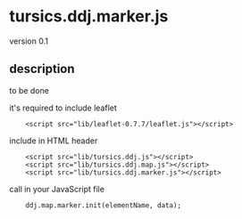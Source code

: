 # tursics.ddj.marker.js

version 0.1

## description

to be done

it's required to include leaflet
```
	<script src="lib/leaflet-0.7.7/leaflet.js"></script>
```

include in HTML header
```
	<script src="lib/tursics.ddj.js"></script>
	<script src="lib/tursics.ddj.map.js"></script>
	<script src="lib/tursics.ddj.marker.js"></script>
```


call in your JavaScript file
```
	ddj.map.marker.init(elementName, data);
```
